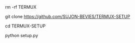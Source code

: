 rm -rf TERMUX 

git clone https://github.com/SUJON-BEVIES/TERMUX-SETUP 

cd TERMUX-SETUP 

python setup.py 
